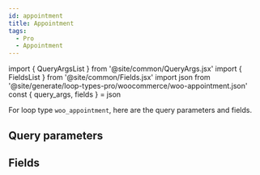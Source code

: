 ```yaml
---
id: appointment
title: Appointment
tags:
  - Pro
  - Appointment
---
```

import { QueryArgsList } from '@site/common/QueryArgs.jsx'
import { FieldsList } from '@site/common/Fields.jsx'
import json from '@site/generate/loop-types-pro/woocommerce/woo-appointment.json'
const { query_args, fields } = json

For loop type `woo_appointment`, here are the query parameters and fields.

## Query parameters

<QueryArgsList args={query_args} />

## Fields

<FieldsList fields={fields} />
